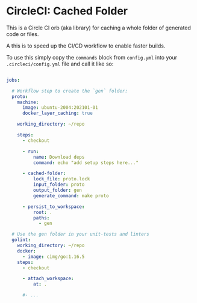 # CircleCI: Cached Folder

This is a Circle CI orb (aka library) for caching a whole folder of generated code or files.

A this is to speed up the CI/CD workflow to enable faster builds.

To use this simply copy the `commands` block from `config.yml` into your `.circleci/config.yml` file and call it like so:

```yaml

jobs:

  # Workflow step to create the `gen` folder:
  proto:
    machine:
      image: ubuntu-2004:202101-01
      docker_layer_caching: true

    working_directory: ~/repo

    steps:
      - checkout

      - run:
          name: Download deps
          command: echo "add setup steps here..."

      - cached-folder:
          lock_file: proto.lock
          input_folder: proto
          output_folder: gen
          generate_command: make proto

      - persist_to_workspace:
          root: .
          paths:
            - gen

  # Use the gen folder in your unit-tests and linters
  golint:
    working_directory: ~/repo
    docker:
      - image: cimg/go:1.16.5
    steps:
      - checkout

      - attach_workspace:
          at: .

      #- ...
```
